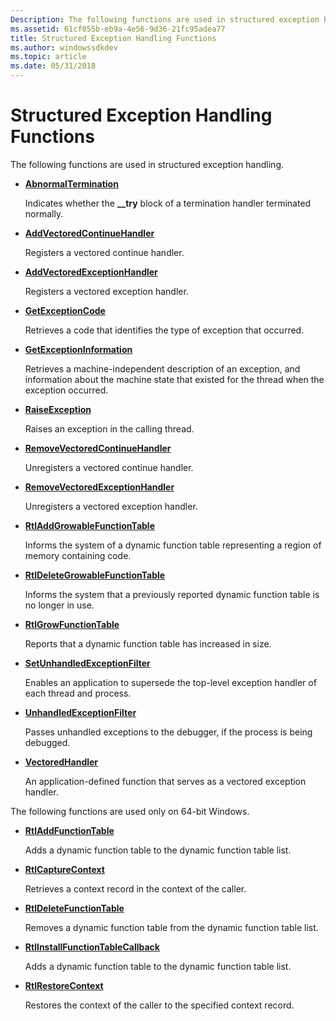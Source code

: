 ```yaml
---
Description: The following functions are used in structured exception handling.
ms.assetid: 61cf055b-eb9a-4e56-9d36-21fc95adea77
title: Structured Exception Handling Functions
ms.author: windowssdkdev
ms.topic: article
ms.date: 05/31/2018
---
```


# Structured Exception Handling Functions

The following functions are used in structured exception handling.

-   [**AbnormalTermination**](abnormaltermination.md)

    Indicates whether the **\_\_try** block of a termination handler terminated normally.

-   [**AddVectoredContinueHandler**](https://msdn.microsoft.com/en-us/library/ms679273(v=VS.85).aspx)

    Registers a vectored continue handler.

-   [**AddVectoredExceptionHandler**](https://msdn.microsoft.com/en-us/library/ms679274(v=VS.85).aspx)

    Registers a vectored exception handler.

-   [**GetExceptionCode**](getexceptioncode.md)

    Retrieves a code that identifies the type of exception that occurred.

-   [**GetExceptionInformation**](getexceptioninformation.md)

    Retrieves a machine-independent description of an exception, and information about the machine state that existed for the thread when the exception occurred.

-   [**RaiseException**](https://msdn.microsoft.com/en-us/library/ms680552(v=VS.85).aspx)

    Raises an exception in the calling thread.

-   [**RemoveVectoredContinueHandler**](https://msdn.microsoft.com/en-us/library/ms680567(v=VS.85).aspx)

    Unregisters a vectored continue handler.

-   [**RemoveVectoredExceptionHandler**](https://msdn.microsoft.com/en-us/library/ms680571(v=VS.85).aspx)

    Unregisters a vectored exception handler.

-   [**RtlAddGrowableFunctionTable**](/windows/desktop/api/WinNT/nf-winnt-rtladdgrowablefunctiontable)

    Informs the system of a dynamic function table representing a region of memory containing code.

-   [**RtlDeleteGrowableFunctionTable**](/windows/desktop/api/WinNT/nf-winnt-rtldeletegrowablefunctiontable)

    Informs the system that a previously reported dynamic function table is no longer in use.

-   [**RtlGrowFunctionTable**](/windows/desktop/api/WinNT/nf-winnt-rtlgrowfunctiontable)

    Reports that a dynamic function table has increased in size.

-   [**SetUnhandledExceptionFilter**](https://msdn.microsoft.com/en-us/library/ms680634(v=VS.85).aspx)

    Enables an application to supersede the top-level exception handler of each thread and process.

-   [**UnhandledExceptionFilter**](https://msdn.microsoft.com/en-us/library/ms681401(v=VS.85).aspx)

    Passes unhandled exceptions to the debugger, if the process is being debugged.

-   [**VectoredHandler**](/windows/desktop/api/WinNT/nc-winnt-pvectored_exception_handler)

    An application-defined function that serves as a vectored exception handler.

The following functions are used only on 64-bit Windows.

-   [**RtlAddFunctionTable**](/windows/desktop/api/WinNT/nf-winnt-rtladdfunctiontable)

    Adds a dynamic function table to the dynamic function table list.

-   [**RtlCaptureContext**](/windows/desktop/api/WinNT/nf-winnt-rtlcapturecontext)

    Retrieves a context record in the context of the caller.

-   [**RtlDeleteFunctionTable**](/windows/desktop/api/WinNT/nf-winnt-rtldeletefunctiontable)

    Removes a dynamic function table from the dynamic function table list.

-   [**RtlInstallFunctionTableCallback**](/windows/desktop/api/WinNT/nf-winnt-rtlinstallfunctiontablecallback)

    Adds a dynamic function table to the dynamic function table list.

-   [**RtlRestoreContext**](/windows/desktop/api/WinNT/nf-winnt-rtlrestorecontext)

    Restores the context of the caller to the specified context record.

 

 



